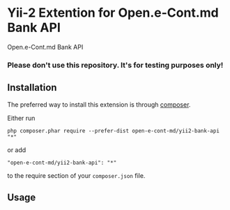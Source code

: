Yii-2 Extention for Open.e-Cont.md Bank API
===============================================
Open.e-Cont.md Bank API

### Please don't use this repository. It's for testing purposes only!


Installation
------------

The preferred way to install this extension is through [composer](https://getcomposer.org/download/).

Either run

```
php composer.phar require --prefer-dist open-e-cont-md/yii2-bank-api "*"
```

or add

```
"open-e-cont-md/yii2-bank-api": "*"
```

to the require section of your `composer.json` file.


Usage
-----
